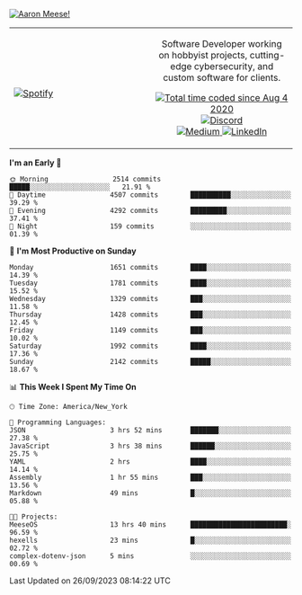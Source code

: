 [![Aaron Meese!](https://user-images.githubusercontent.com/17814535/88975338-a2aabf00-d27f-11ea-963f-8a19608716b4.png)](https://github.com/ajmeese7/readme-ascii "README ASCII")

<!-- Modified from project here: https://github.com/novatorem/novatorem -->
<table width="100%">
  <tr>
  <td width="50%">

&nbsp; <br> [![Spotify](https://ajmeese7.vercel.app/api/spotify)](https://open.spotify.com/user/ajmeese)

  </td>
  <td width="50%">
    <p align="center">
    Software Developer working on hobbyist projects, cutting-edge cybersecurity, and custom software for clients.
    </p>
    <p align="center">
      <a href="https://wakatime.com/@f726891d-3b02-46cd-9b60-e8c59f9e2b14">
        <img src="https://wakatime.com/badge/user/f726891d-3b02-46cd-9b60-e8c59f9e2b14.svg" alt="Total time coded since Aug 4 2020" title="WakaTime" />
      </a>
      <a href="http://link.aaronmeese.com/discord">
        <img src="https://img.shields.io/badge/discord-ajmeese7%234835-369?style=flat-square&logo=discord&logoColor=white&color=purple" alt="Discord" title="Discord">
      </a>
      <br />
      <a href="https://link.aaronmeese.com/medium">
        <img src="https://img.shields.io/badge/medium-ajmeese7-1DB954?style=flat-square&logo=medium&logoColor=white" alt="Medium" title="Medium">
      </a>
      <a href="https://link.aaronmeese.com/linkedin">
        <img src="https://img.shields.io/badge/linkedIn-aaronmeese-1DB954?style=flat-square&logo=linkedin&logoColor=white&color=blue" alt="LinkedIn" title="LinkedIn">
      </a>
    </p>
  </td>

</table>

[//]: <> (The `&nbsp;` is to have Aphelion take up more space)

<!--START_SECTION:waka-->
**I'm an Early 🐤** 

```text
🌞 Morning                2514 commits        █████░░░░░░░░░░░░░░░░░░░░   21.91 % 
🌆 Daytime                4507 commits        ██████████░░░░░░░░░░░░░░░   39.29 % 
🌃 Evening                4292 commits        █████████░░░░░░░░░░░░░░░░   37.41 % 
🌙 Night                  159 commits         ░░░░░░░░░░░░░░░░░░░░░░░░░   01.39 % 
```
📅 **I'm Most Productive on Sunday** 

```text
Monday                   1651 commits        ████░░░░░░░░░░░░░░░░░░░░░   14.39 % 
Tuesday                  1781 commits        ████░░░░░░░░░░░░░░░░░░░░░   15.52 % 
Wednesday                1329 commits        ███░░░░░░░░░░░░░░░░░░░░░░   11.58 % 
Thursday                 1428 commits        ███░░░░░░░░░░░░░░░░░░░░░░   12.45 % 
Friday                   1149 commits        ███░░░░░░░░░░░░░░░░░░░░░░   10.02 % 
Saturday                 1992 commits        ████░░░░░░░░░░░░░░░░░░░░░   17.36 % 
Sunday                   2142 commits        █████░░░░░░░░░░░░░░░░░░░░   18.67 % 
```


📊 **This Week I Spent My Time On** 

```text
🕑︎ Time Zone: America/New_York

💬 Programming Languages: 
JSON                     3 hrs 52 mins       ███████░░░░░░░░░░░░░░░░░░   27.38 % 
JavaScript               3 hrs 38 mins       ██████░░░░░░░░░░░░░░░░░░░   25.75 % 
YAML                     2 hrs               ████░░░░░░░░░░░░░░░░░░░░░   14.14 % 
Assembly                 1 hr 55 mins        ███░░░░░░░░░░░░░░░░░░░░░░   13.56 % 
Markdown                 49 mins             █░░░░░░░░░░░░░░░░░░░░░░░░   05.88 % 

🐱‍💻 Projects: 
MeeseOS                  13 hrs 40 mins      ████████████████████████░   96.59 % 
hexells                  23 mins             █░░░░░░░░░░░░░░░░░░░░░░░░   02.72 % 
complex-dotenv-json      5 mins              ░░░░░░░░░░░░░░░░░░░░░░░░░   00.69 % 
```


 Last Updated on 26/09/2023 08:14:22 UTC
<!--END_SECTION:waka-->
